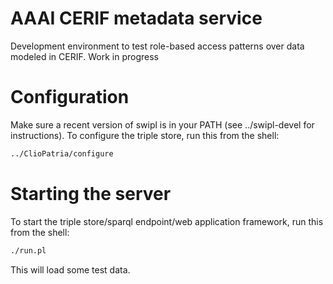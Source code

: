 # AAAI CERIF metadata service

Development environment to test role-based access patterns over data modeled in CERIF.
Work in progress

# Configuration
Make sure a recent version of swipl is in your PATH (see ../swipl-devel for instructions).
To configure the triple store, run this from the shell:

```bash
../ClioPatria/configure
```

# Starting the server
To start the triple store/sparql endpoint/web application framework,
run this from the shell:
```bash
./run.pl
```
This will load some test data.

